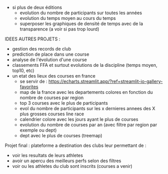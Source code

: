 - si plus de deux éditions
    - evolution du nombre de participants sur toutes les années
    - evolution du temps moyen au cours du temps
    - superposer les graphiques de densité de temps avec de la transparence (a voir si pas trop lourd)
    

IDEES AUTRES PROJETS :
- gestion des records de club
- prediction de place dans une course
- analyse de l'évolution d'une course
- classements FFA et surtout evolutions de la discipline (temps moyen, top10, etc)
- un etat des lieux des courses en france
    - se servir de : https://echarts.streamlit.app/?ref=streamlit-io-gallery-favorites
    - map de la france avec les departements colores en fonction du nombre de courses par region
    - top 3 courses avec le plus de participants
    - evol du nombre de participants sur les x dernieres annees des X plus grosses courses line race
    - calendrier colore avec les jours ayant le plus de courses
    - evolution du nombre de courses par an (avec filtre par region par exemple ou dept)
    - dept avec le plus de courses (treemap)


Projet final :
plateforme a destination des clubs leur permettant de :
- voir les resultats de leurs athletes
- avoir un apercu des meilleurs perfs selon des filtres
- voir ou les athletes du club sont inscrits (courses a venir)